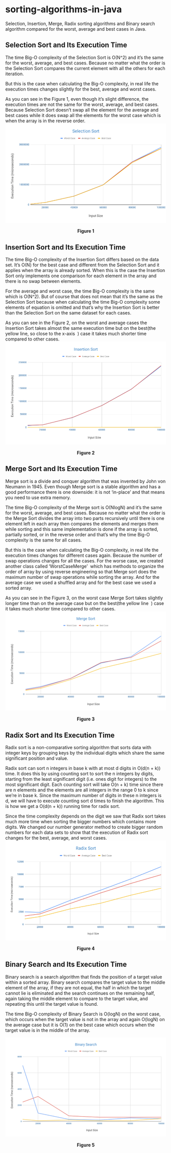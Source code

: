# sorting-algorithms-in-java
Selection, Insertion, Merge,  Radix sorting algorithms and Binary search algorithm compared for the worst, average and best cases in Java.

## Selection Sort and Its Execution Time 
The time Big-O complexity of the Selection Sort is O(N^2) and it’s the same for the worst, average, and best cases. Because no matter what the order is the Selection Sort compares the current element with all the others for each iteration.   

But this is the case when calculating the Big-O complexity, in real life the execution times changes slightly for the best, average and worst cases.

As you can see in the Figure 1, even though it’s slight difference, the execution times are not the same for the worst, average, and best cases. Because Selection Sort doesn’t swap all the element for the average and best cases while it does swap all the elements for the worst case which is when the array is in the reverse order.
![](graphs/selection-sort.png)
<p align="center">
  <b>Figure 1</b><br>
 </p>

## Insertion Sort and Its Execution Time 
The time Big-O complexity of the Insertion Sort differs based on the data set. It’s O(N) for the best case and different from the Selection Sort and it applies when the array is already sorted. When this is the case the Insertion Sort only implements one comparison for each element in the array and there is no swap between elements.  

For the average and worst case, the time Big-O complexity is the same which is O(N^2). But of course that does not mean that it’s the same as the Selection Sort because when calculating the time Big-O complexity some elements of equation is omitted and that’s why the Insertion Sort is better than the Selection Sort on the same dataset for each cases. 

As you can see in the Figure 2, on the worst and average cases the Insertion Sort takes almost the same execution time but on the best(​the yellow line, so close to the x-axis ​ ) case it takes much shorter time compared to other cases. 
![](graphs/insertion-sort.png)
<p align="center">
  <b>Figure 2</b><br>
 </p>
 
## Merge Sort and Its Execution Time 
Merge sort is a divide and conquer algorithm that was invented by John von Neumann in 1945. Even though Merge sort is a stable algorithm and has a good performance there is one downside: it is not ‘in-place’ and that means you need to use extra memory.   

The time Big-O complexity of the Merge sort is O(NlogN) and it’s the same for the worst, average, and best cases. Because no matter what the order is the Merge Sort divides the array into two parts recursively until there is one element left in each array then compares the elements and merges them while sorting and this same implementation is done if the array is sorted, partially sorted, or in the reverse order and that’s why the time Big-O complexity is the same for all cases.  

But this is the case when calculating the Big-O complexity, in real life the execution times changes for different cases again. Because the number of swap operations changes for all the cases. For the worse case, we created another class called ​‘WorstCaseMerge’ ​ which has methods to organize the order of array by using reverse engineering so that Merge sort does the maximum number of swap operations while sorting the array. And for the average case we used a shuffled array and for the best case we used a sorted array.

As you can see in the Figure 3, on the worst case Merge Sort takes slightly longer time than on the average case but on the best(​the yellow line ​ ) case it takes much shorter time compared to other cases.
![](graphs/merge-sort.png)
<p align="center">
  <b>Figure 3</b><br>
 </p>
 
## Radix Sort and Its Execution Time 
Radix sort is a non-comparative sorting algorithm that sorts data with integer keys by grouping keys by the individual digits which share the same significant position and value.  

Radix sort can sort n integers in base k with at most d digits in O(d(n + k)) time. It does this by using counting sort to sort the n integers by digits, starting from the least significant digit (i.e. ones digit for integers) to the most significant digit. Each counting sort will take O(n + k) time since there are n elements and the elements are all integers in the range 0 to k since we’re in base k. Since the maximum number of digits in these n integers is d, we will have to execute counting sort d times to finish the algorithm. This is how we get a O(d(n + k)) running time for radix sort.  

Since the time complexity depends on the digit we saw that Radix sort takes much more time when sorting the bigger numbers which contains more digits. We changed our number generator method to create bigger random numbers for each data sets to show that the execution of Radix sort changes for the best, average, and worst cases. 
![](graphs/radix-sort.png)
<p align="center">
  <b>Figure 4</b><br>
 </p>

## Binary Search and Its Execution Time 
Binary search is a search algorithm that finds the position of a target value within a sorted array. Binary search compares the target value to the middle element of the array, if they are not equal, the half in which the target cannot lie is eliminated and the search continues on the remaining half, again taking the middle element to compare to the target value, and repeating this until the target value is found.  

The time Big-O complexity of Binary Search is O(logN) on the worst case, which occurs when the target value is not in the array and again O(logN) on the average case but it is O(1) on the best case which occurs when the target value is in the middle of the array.

![](graphs/binary-search.png)
<p align="center">
  <b>Figure 5</b><br>
 </p>
